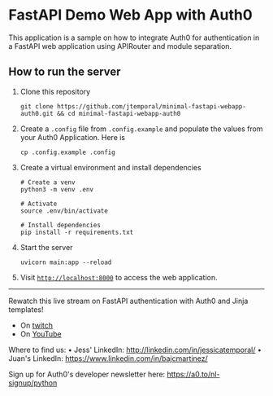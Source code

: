 # FastAPI Demo Web App with Auth0

This application is a sample on how to integrate Auth0 for authentication in a FastAPI web application using APIRouter and module separation.

## How to run the server

1. Clone this repository
    ```
    git clone https://github.com/jtemporal/minimal-fastapi-webapp-auth0.git && cd minimal-fastapi-webapp-auth0
    ```
2. Create a `.config` file from `.config.example` and populate the values from your Auth0 Application. Here is 
   ```
   cp .config.example .config
   ```

3. Create a virtual environment and install dependencies
   
   ```
   # Create a venv
   python3 -m venv .env 
   
   # Activate
   source .env/bin/activate
   
   # Install dependencies
   pip install -r requirements.txt
   ```

4. Start the server

   ```
   uvicorn main:app --reload
   ```
   
5. Visit [`http://localhost:8000`](http://localhost:8000) to access the web application.

----

Rewatch this live stream on FastAPI authentication with Auth0 and Jinja templates!

- On [twitch](https://www.twitch.tv/videos/1990681238)
- On [YouTube](https://www.youtube.com/watch?v=BMLaMdob3Cs)

Where to find us: 
• Jess' LinkedIn: http://linkedin.com/in/jessicatemporal/
• Juan's LinkedIn: https://www.linkedin.com/in/bajcmartinez/

Sign up for Auth0's developer newsletter here: https://a0.to/nl-signup/python